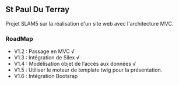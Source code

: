 ## St Paul Du Terray

Projet SLAM5 sur la réalisation d'un site web avec l'architecture MVC.  

### RoadMap

- V1.2 : Passage en MVC √
- V1.3 : Intégration de Silex √
- V1.4 : Modélisation objet de l’accès aux données √
- V1.5 : Utiliser le moteur de template twig pour la présentation.
- V1.6 : Intégration Bootsrap

